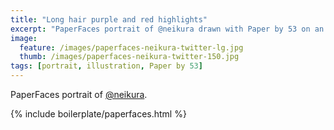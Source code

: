 ```yaml
---
title: "Long hair purple and red highlights"
excerpt: "PaperFaces portrait of @neikura drawn with Paper by 53 on an iPad."
image: 
  feature: /images/paperfaces-neikura-twitter-lg.jpg
  thumb: /images/paperfaces-neikura-twitter-150.jpg
tags: [portrait, illustration, Paper by 53]
---
```


PaperFaces portrait of [@neikura](http://twitter.com/neikura).

{% include boilerplate/paperfaces.html %}